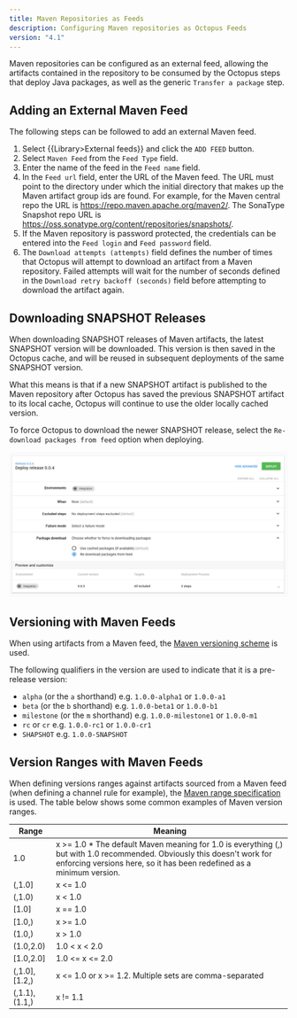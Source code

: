 ```yaml
---
title: Maven Repositories as Feeds
description: Configuring Maven repositories as Octopus Feeds
version: "4.1"
---
```


Maven repositories can be configured as an external feed, allowing the artifacts contained in the repository to be consumed by the Octopus steps that deploy Java packages, as well as the generic `Transfer a package` step.

## Adding an External Maven Feed

The following steps can be followed to add an external Maven feed.

1. Select {{Library>External feeds}} and click the `ADD FEED` button.
2. Select `Maven Feed` from the `Feed Type` field.
3. Enter the name of the feed in the `Feed name` field.
4. In the `Feed url` field, enter the URL of the Maven feed. The URL must point to the directory under which the initial directory that makes up the Maven artifact group ids are found. For example, for the Maven central repo the URL is https://repo.maven.apache.org/maven2/. The SonaType Snapshot repo URL is https://oss.sonatype.org/content/repositories/snapshots/.
5. If the Maven repository is password protected, the credentials can be entered into the `Feed login` and `Feed password` field.
6. The `Download attempts (attempts)` field defines the number of times that Octopus will attempt to download an artifact from a Maven repository. Failed attempts will wait for the number of seconds defined in the `Download retry backoff (seconds)` field before attempting to download the artifact again.

## Downloading SNAPSHOT Releases

When downloading SNAPSHOT releases of Maven artifacts, the latest SNAPSHOT version will be downloaded. This version is then saved in the Octopus cache, and will be reused in subsequent deployments of the same SNAPSHOT version.

What this means is that if a new SNAPSHOT artifact is published to the Maven repository after Octopus has saved the previous SNAPSHOT artifact to its local cache, Octopus will continue to use the older locally cached version.

To force Octopus to download the newer SNAPSHOT release, select the `Re-download packages from feed` option when deploying.

![Re-download packages from feed](redownload-from-feed.png "width=500")

## Versioning with Maven Feeds

When using artifacts from a Maven feed, the [Maven versioning scheme](https://octopus.com/blog/maven-versioning-explained) is used.

The following qualifiers in the version are used to indicate that it is a pre-release version:

* `alpha` (or the `a` shorthand) e.g. `1.0.0-alpha1` or `1.0.0-a1`
* `beta` (or the `b` shorthand) e.g. `1.0.0-beta1` or `1.0.0-b1`
* `milestone` (or the `m` shorthand) e.g. `1.0.0-milestone1` or `1.0.0-m1`
* `rc` or `cr` e.g. `1.0.0-rc1` or `1.0.0-cr1`
* `SHAPSHOT` e.g. `1.0.0-SNAPSHOT`

## Version Ranges with Maven Feeds

When defining versions ranges against artifacts sourced from a Maven feed (when defining a channel rule for example), the [Maven range specification](https://g.octopushq.com/MavenVersioning) is used. The table below shows some common examples of Maven version ranges.

| Range |	Meaning |
|-|-|
| 1.0 |	x >= 1.0 * The default Maven meaning for 1.0 is everything (,) but with 1.0 recommended. Obviously this doesn't work for enforcing versions here, so it has been redefined as a minimum version. |
| (,1.0] |	x <= 1.0 |
| (,1.0) | 	x < 1.0 |
| [1.0] |	x == 1.0 |
| [1.0,) |	x >= 1.0 |
| (1.0,) |	x > 1.0 |
| (1.0,2.0) |	1.0 < x < 2.0 |
| [1.0,2.0] |	1.0 <= x <= 2.0 |
| (,1.0],[1.2,) |	x <= 1.0 or x >= 1.2. Multiple sets are comma-separated |
| (,1.1),(1.1,) |	x != 1.1 |
